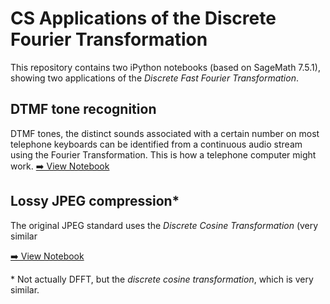 # CS Applications of the Discrete Fourier Transformation

This repository contains two iPython notebooks (based on SageMath
7.5.1), showing two applications of the _Discrete Fast Fourier
Transformation_.


## DTMF tone recognition

DTMF tones, the distinct sounds associated with a certain number
on most telephone keyboards can be identified from a continuous audio
stream using the Fourier Transformation. This is how a telephone computer
might work.
[➡️ View Notebook](https://github.com/v4lli/fourier/blob/master/dtmf.ipynb)

## Lossy JPEG compression\*

The original JPEG standard uses the _Discrete Cosine Transformation_ (very similar 

[➡️ View Notebook](https://github.com/v4lli/fourier/blob/master/ghettoJPEG.ipynb)

\* Not actually DFFT, but the _discrete cosine transformation_, which
is very similar.
